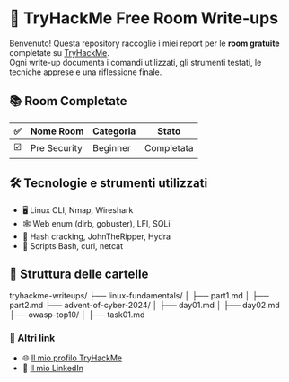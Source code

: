 # 🧠 TryHackMe Free Room Write-ups

Benvenuto! Questa repository raccoglie i miei report per le **room gratuite** completate su [TryHackMe](https://tryhackme.com).  
Ogni write-up documenta i comandi utilizzati, gli strumenti testati, le tecniche apprese e una riflessione finale.

## 📚 Room Completate

| ✅ | Nome Room | Categoria | Stato |
|----|-----------|-----------|--------|
| ☑️ | Pre Security | Beginner | Completata |

## 🛠️ Tecnologie e strumenti utilizzati

- 🖥️ Linux CLI, Nmap, Wireshark
- 🕸️ Web enum (dirb, gobuster), LFI, SQLi
- 🔐 Hash cracking, JohnTheRipper, Hydra
- 🧪 Scripts Bash, curl, netcat

## 🧾 Struttura delle cartelle

tryhackme-writeups/
├── linux-fundamentals/
│ ├── part1.md
│ ├── part2.md
├── advent-of-cyber-2024/
│ ├── day01.md
│ ├── day02.md
├── owasp-top10/
│ ├── task01.md

### 🔗 Altri link

- 🌐 [Il mio profilo TryHackMe](https://tryhackme.com/p/simone.colagiovanni)
- 💼 [Il mio LinkedIn](https://www.linkedin.com/in/simone-colagiovanni-2b8851301/)
